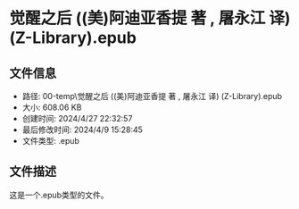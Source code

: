 ﻿# 觉醒之后 ((美)阿迪亚香提 著 , 屠永江 译) (Z-Library).epub

## 文件信息
- 路径: 00-temp\觉醒之后 ((美)阿迪亚香提 著 , 屠永江 译) (Z-Library).epub
- 大小: 608.06 KB
- 创建时间: 2024/4/27 22:32:57
- 最后修改时间: 2024/4/9 15:28:45
- 文件类型: .epub

## 文件描述
这是一个.epub类型的文件。

